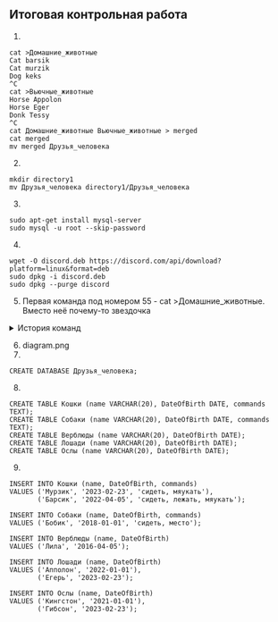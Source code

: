 ## Итоговая контрольная работа
1. 
```
cat >Домашние_животные
Cat barsik
Cat murzik
Dog keks
^C
cat >Вьючные_животные
Horse Appolon
Horse Eger
Donk Tessy
^C
cat Домашние_животные Вьючные_животные > merged
cat merged
mv merged Друзья_человека
```
2.
```
mkdir directory1
mv Друзья_человека directory1/Друзья_человека
```
3.
```
sudo apt-get install mysql-server
sudo mysql -u root --skip-password
```
4.
```
wget -O discord.deb https://discord.com/api/download?platform=linux&format=deb
sudo dpkg -i discord.deb
sudo dpkg --purge discord
```
5. Первая команда под номером 55 - cat >Домашние_животные. Вместо неё почему-то звездочка
<details>
    <summary>История команд</summary>

55*
   56  cat >Вьючные_животные

   57  cat Домашние_животные Вьючные_животные > merged

   58  echo merged

   59  cat merged

   60  mv merged Друзья_человека

   61  mkdir directory1

   62  mv Друзья_человека directory1/Друзья_человека

   63  history

   64  clear

   65  mysql

   66  sudo apt install mysql-client-core-8.0

   67  sudo mysql_secure_installation

   68  mysql -u root -p

   69  sudo apt-get update

   70  sudo apt-get install mysql-server

   71  sudo mysql_secure_installation

   72  mysql -u root

   73  mysql -u root -p

   74  mysql -u root --skip-password

   75  sudo mysql -u root --skip-password

   76  wget -O discord.deb https://www.google.com/url?sa=t&rct=j&q=&esrc=s&source=web&cd=&ved=2ahUKEwi8ici4kqSFAxW0JBAIHQeYA3YQFnoECA8QAQ&url=https%3A%2F%2Fdiscord.com%2Fapi%2Fdownload%3Fplatform%3Dlinux%26format%3Ddeb&usg=AOvVaw1iboVG4J1R8lMhAFmyjuac&opi=89978449

   77  clear

   78  dpkg -i discord.deb

   79  sudo dpkg -i discord.deb

   80  rm discord.deb

   81  wget -O discord.deb https://discord.com/api/download?platform=linux&format=deb

   82  sudo dpkg -i discord.deb

   83  dpkg -pruge discord

   84  dpkg -l

   85  clear

   86  dpkg -purge discord

   87  sudo dpkg --purge discord

   88  history

</details>

6. diagram.png
7. 
```
CREATE DATABASE Друзья_человека;
```
8. 
```
CREATE TABLE Кошки (name VARCHAR(20), DateOfBirth DATE, commands TEXT);
CREATE TABLE Собаки (name VARCHAR(20), DateOfBirth DATE, commands TEXT);
CREATE TABLE Верблюды (name VARCHAR(20), DateOfBirth DATE);
CREATE TABLE Лошади (name VARCHAR(20), DateOfBirth DATE);
CREATE TABLE Ослы (name VARCHAR(20), DateOfBirth DATE);
```
9.
```
INSERT INTO Кошки (name, DateOfBirth, commands)
VALUES ('Мурзик', '2023-02-23', 'сидеть, мяукать'),
       ('Барсик', '2022-04-05', 'сидеть, лежать, мяукать');

INSERT INTO Собаки (name, DateOfBirth, commands)
VALUES ('Бобик', '2018-01-01', 'сидеть, место');

INSERT INTO Верблюды (name, DateOfBirth)
VALUES ('Лила', '2016-04-05');

INSERT INTO Лошади (name, DateOfBirth)
VALUES ('Апполон', '2022-01-01'),
       ('Егерь', '2023-02-23');

INSERT INTO Ослы (name, DateOfBirth)
VALUES ('Кингстон', '2021-01-01'),
       ('Гибсон', '2023-02-23');
```